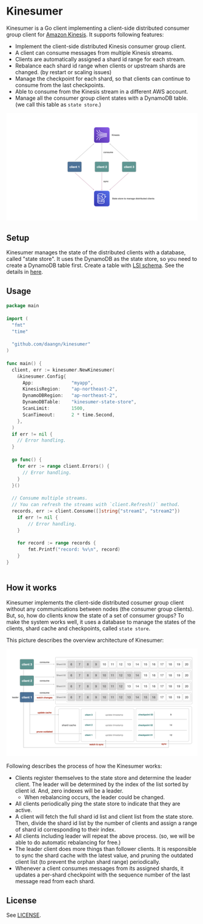 # Kinesumer

Kinesumer is a Go client implementing a client-side distributed consumer group client for [Amazon Kinesis](https://aws.amazon.com/kinesis/). It supports following features:

- Implement the client-side distributed Kinesis consumer group client.
- A client can consume messages from multiple Kinesis streams.
- Clients are automatically assigned a shard id range for each stream.
- Rebalance each shard id range when clients or upstream shards are changed. (by restart or scaling issues)
- Manage the checkpoint for each shard, so that clients can continue to consume from the last checkpoints.
- Able to consume from the Kinesis stream in a different AWS account.
- Manage all the consumer group client states with a DynamoDB table. (we call this table as `state store`.)

![architecture](./docs/images/architecture.png)

## Setup

Kinesumer manages the state of the distributed clients with a database, called "state store". It uses the DynamoDB as the state store, so you need to create a DynamoDB table first. Create a table with [LSI schema](./schema/ddb-lsi.json). See the details in [here](#how-it-works).

## Usage

```go
package main

import (
  "fmt"
  "time"
  
  "github.com/daangn/kinesumer"
)

func main() {
  client, err := kinesumer.NewKinesumer(
    &kinesumer.Config{
      App:              "myapp",
      KinesisRegion:    "ap-northeast-2",
      DynamoDBRegion:   "ap-northeast-2",
      DynamoDBTable:    "kinesumer-state-store",
      ScanLimit:        1500,
      ScanTimeout:      2 * time.Second,
  	},
  )
  if err != nil {
    // Error handling.
  }
  
  go func() {
    for err := range client.Errors() {
      // Error handling.
    }
  }()
  
  // Consume multiple streams.
  // You can refresh the streams with `client.Refresh()` method.
  records, err := client.Consume([]string{"stream1", "stream2"})
	if err != nil {
		// Error handling.
	}

	for record := range records {
		fmt.Printf("record: %v\n", record)
	}
}
	
```

## How it works

Kinesumer implements the client-side distributed cosumer group client without any communications between nodes (the consumer group clients). But, so, how do clients know the state of a set of consumer groups? To make the system works well, it uses a database to manage the states of the clients, shard cache and checkpoints, called `state store`. 

This picture describes the overview architecture of Kinesumer:

![how-it-works](./docs/images/how-it-works.png)

Following describes the process of how the Kinesumer works:

- Clients register themselves to the state store and determine the leader client. The leader will be determined by the index of the list sorted by client id. And, zero indexes will be a leader.
  - When rebalancing occurs, the leader could be changed.
- All clients periodically ping the state store to indicate that they are active.
- A client will fetch the full shard id list and client list from the state store. Then, divide the shard id list by the number of clients and assign a range of shard id corresponding to their index.
- All clients including leader will repeat the above process. (so, we will be able to do automatic rebalancing for free.)
- The leader client does more things than follower clients. It is responsible to sync the shard cache with the latest value, and pruning the outdated client list (to prevent the orphan shard range) periodically.
- Whenever a client consumes messages from its assigned shards, it updates a per-shard checkpoint with the sequence number of the last message read from each shard.

## License

See [LICENSE](./LICENSE).

